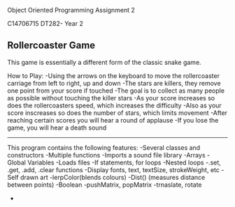Object Oriented Programming 
Assignment 2

C14706715
DT282- Year 2

Rollercoaster Game
------------------------------------------------------------------------------
This game is essentially a different form of the classic snake game.

How to Play:
-Using the arrows on the keyboard to move the rollercoaster carriage from left to right, up and down
-The stars are killers, they remove one point from your score if touched
-The goal is to collect as many people as possible without touching the killer stars
-As your score increases so does the rollercoasters speed, which increases the difficulty
-Also as your score inscreases so does the number of stars, which limits movement
-After reaching certain scores you will hear a round of applause
-If you lose the game, you will hear a death sound 

------------------------------------------------------------------------------

This program contains the following features:
-Several classes and constructors
-Multiple functions
-Imports a sound file library
-Arrays
-Global Variables
-Loads files
-If statements, for loops
-Nested loops
-.set, .get, .add, .clear functions
-Display fonts, text, textSize, strokeWeight, etc
-Self drawn art
-lerpColor(blends colours)
-Dist() (measures distance between points)
-Boolean
-pushMatrix, popMatrix
-trnaslate, rotate

-
